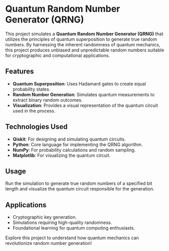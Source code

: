 # Quantum Random Number Generator (QRNG)  

This project simulates a **Quantum Random Number Generator (QRNG)** that utilizes the principles of quantum superposition to generate true random numbers. By harnessing the inherent randomness of quantum mechanics, this project produces unbiased and unpredictable random numbers suitable for cryptographic and computational applications.  

## Features  
- **Quantum Superposition**: Uses Hadamard gates to create equal probability states.  
- **Random Number Generation**: Simulates quantum measurements to extract binary random outcomes.  
- **Visualization**: Provides a visual representation of the quantum circuit used in the process.  

## Technologies Used  
- **Qiskit**: For designing and simulating quantum circuits.  
- **Python**: Core language for implementing the QRNG algorithm.  
- **NumPy**: For probability calculations and random sampling.  
- **Matplotlib**: For visualizing the quantum circuit.  

## Usage  
Run the simulation to generate true random numbers of a specified bit length and visualize the quantum circuit responsible for the generation.  

## Applications  
- Cryptographic key generation.  
- Simulations requiring high-quality randomness.  
- Foundational learning for quantum computing enthusiasts.  

Explore this project to understand how quantum mechanics can revolutionize random number generation!  
